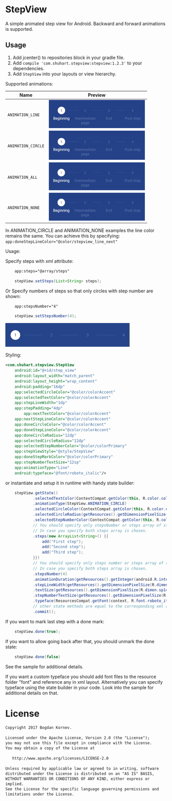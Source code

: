 StepView
======================

A simple animated step view for Android. Backward and forward animations is supported.

Usage
-----

1. Add jcenter() to repositories block in your gradle file.
2. Add `compile 'com.shuhart.stepview:stepview:1.2.3'` to your dependencies.
3. Add `StepView` into your layouts or view hierarchy.

Supported animations:

Name| Preview
-------- | ---
`ANIMATION_LINE`| ![animation_line](/images/animation_line.gif)
`ANIMATION_CIRCLE`| ![animation_circle](/images/animation_circle.gif)
`ANIMATION_ALL`| ![animation_all](/images/animation_all.gif)
`ANIMATION_NONE`| ![animation_none](/images/animation_none.gif)

In ANIMATION_CIRCLE and ANIMATION_NONE examples the line color remains the same. You can achieve this by specifying:
``` app:doneStepLineColor="@color/stepview_line_next" ```

Usage:

Specify steps with xml attribute:
```xml
	app:steps="@array/steps"
```
```java
	stepView.setSteps(List<String> steps);
```

Or Specify numbers of steps so that only circles with step number are shown:

```xml
	app:stepsNumber="4"
```
```java
	stepView.setStepsNumber(4);
```

<img src="/images/no_text.png"/>


Styling:

```xml
<com.shuhart.stepview.StepView
	android:id="@+id/step_view"
	android:layout_width="match_parent"
	android:layout_height="wrap_content"
	android:padding="16dp"
	app:selectedCircleColor="@color/colorAccent"
	app:selectedTextColor="@color/colorAccent"
	app:stepLineWidth="1dp"
	app:stepPadding="4dp"
        app:nextTextColor="@color/colorAccent"
	app:nextStepLineColor="@color/colorAccent"
	app:doneCircleColor="@color/colorAccent"
	app:doneStepLineColor="@color/colorAccent"
	app:doneCircleRadius="12dp"
	app:selectedCircleRadius="12dp"
	app:selectedStepNumberColor="@color/colorPrimary"
	app:stepViewStyle="@style/StepView"
	app:doneStepMarkColor="@color/colorPrimary"
	app:stepNumberTextSize="12sp"
	app:animationType="Line"
    android:typeface="@font/roboto_italic"/>
```

or instantiate and setup it in runtime with handy state builder:

```java
    stepView.getState()
            .selectedTextColor(ContextCompat.getColor(this, R.color.colorAccent))
            .animationType(StepView.ANIMATION_CIRCLE)
            .selectedCircleColor(ContextCompat.getColor(this, R.color.colorAccent))
            .selectedCircleRadius(getResources().getDimensionPixelSize(R.dimen.dp14))
            .selectedStepNumberColor(ContextCompat.getColor(this, R.color.colorPrimary))
            // You should specify only stepsNumber or steps array of strings.
            // In case you specify both steps array is chosen.
            .steps(new ArrayList<String>() {{
                add("First step");
                add("Second step");
                add("Third step");
            }})
            // You should specify only steps number or steps array of strings.
            // In case you specify both steps array is chosen.
            .stepsNumber(4)
            .animationDuration(getResources().getInteger(android.R.integer.config_shortAnimTime))
            .stepLineWidth(getResources().getDimensionPixelSize(R.dimen.dp1))
            .textSize(getResources().getDimensionPixelSize(R.dimen.sp14))
            .stepNumberTextSize(getResources().getDimensionPixelSize(R.dimen.sp16))
            .typeface(ResourcesCompat.getFont(context, R.font.roboto_italic))
            // other state methods are equal to the corresponding xml attributes
            .commit();
```

If you want to mark last step with a done mark:
```java
	stepView.done(true);
```
If you want to allow going back after that, you should unmark the done state:
```java
	stepView.done(false)
```
See the sample for additional details.

If you want a custom typeface you should add font files to the resource folder "font" and reference any in xml layout.
Alternatively you can specify typeface using the state builder in your code. Look into the sample for additional details on that.

License
=======

    Copyright 2017 Bogdan Kornev.

    Licensed under the Apache License, Version 2.0 (the "License");
    you may not use this file except in compliance with the License.
    You may obtain a copy of the License at

       http://www.apache.org/licenses/LICENSE-2.0

    Unless required by applicable law or agreed to in writing, software
    distributed under the License is distributed on an "AS IS" BASIS,
    WITHOUT WARRANTIES OR CONDITIONS OF ANY KIND, either express or implied.
    See the License for the specific language governing permissions and
    limitations under the License.

